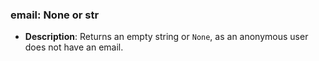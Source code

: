 ### email: None or str

- **Description**: Returns an empty string or `None`, as an anonymous user does not have an email.
